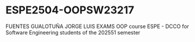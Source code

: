 # ESPE2504-OOPSW23217
FUENTES GUALOTUÑA JORGE LUIS
EXAMS
OOP course ESPE - DCCO for Software Engineering students of the 202551 semester
